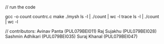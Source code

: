 // run the code 

 gcc -o count countrc.c
  make 
  ./mysh
 ls -l | ./count | wc -l
 trace ls -l | ./count | wc -l 



// contributors:
Avinav Panta       (PUL079BEI011)
Raj Sujakhu        (PUL079BEI028)
Sashmin Adhikari   (PUL079BEI035)
Suraj Khanal       (PUL079BEI047)
